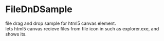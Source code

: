 # FileDnDSample
file drag and drop sample for html5 canvas element.  
lets html5 canvas recieve files from file icon in such as explorer.exe, and shows its.
